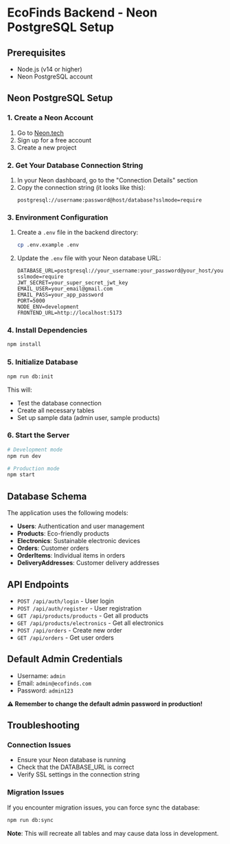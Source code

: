 # EcoFinds Backend - Neon PostgreSQL Setup

## Prerequisites

- Node.js (v14 or higher)
- Neon PostgreSQL account

## Neon PostgreSQL Setup

### 1. Create a Neon Account

1. Go to [Neon.tech](https://neon.tech)
2. Sign up for a free account
3. Create a new project

### 2. Get Your Database Connection String

1. In your Neon dashboard, go to the "Connection Details" section
2. Copy the connection string (it looks like this):
   ```
   postgresql://username:password@host/database?sslmode=require
   ```

### 3. Environment Configuration

1. Create a `.env` file in the backend directory:

   ```bash
   cp .env.example .env
   ```

2. Update the `.env` file with your Neon database URL:
   ```env
   DATABASE_URL=postgresql://your_username:your_password@your_host/your_database?sslmode=require
   JWT_SECRET=your_super_secret_jwt_key
   EMAIL_USER=your_email@gmail.com
   EMAIL_PASS=your_app_password
   PORT=5000
   NODE_ENV=development
   FRONTEND_URL=http://localhost:5173
   ```

### 4. Install Dependencies

```bash
npm install
```

### 5. Initialize Database

```bash
npm run db:init
```

This will:

- Test the database connection
- Create all necessary tables
- Set up sample data (admin user, sample products)

### 6. Start the Server

```bash
# Development mode
npm run dev

# Production mode
npm start
```

## Database Schema

The application uses the following models:

- **Users**: Authentication and user management
- **Products**: Eco-friendly products
- **Electronics**: Sustainable electronic devices
- **Orders**: Customer orders
- **OrderItems**: Individual items in orders
- **DeliveryAddresses**: Customer delivery addresses

## API Endpoints

- `POST /api/auth/login` - User login
- `POST /api/auth/register` - User registration
- `GET /api/products/products` - Get all products
- `GET /api/products/electronics` - Get all electronics
- `POST /api/orders` - Create new order
- `GET /api/orders` - Get user orders

## Default Admin Credentials

- Username: `admin`
- Email: `admin@ecofinds.com`
- Password: `admin123`

**⚠️ Remember to change the default admin password in production!**

## Troubleshooting

### Connection Issues

- Ensure your Neon database is running
- Check that the DATABASE_URL is correct
- Verify SSL settings in the connection string

### Migration Issues

If you encounter migration issues, you can force sync the database:

```bash
npm run db:sync
```

**Note**: This will recreate all tables and may cause data loss in development.
